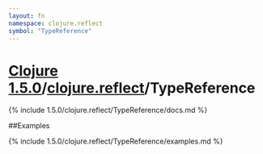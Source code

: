 ```yaml
---
layout: fn
namespace: clojure.reflect
symbol: "TypeReference"
---
```


# [Clojure 1.5.0](../../)/[clojure.reflect](../)/TypeReference

{% include 1.5.0/clojure.reflect/TypeReference/docs.md %}

##Examples

{% include 1.5.0/clojure.reflect/TypeReference/examples.md %}

